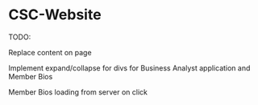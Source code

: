 # CSC-Website

TODO:

Replace content on page

Implement expand/collapse for divs for Business Analyst application and Member Bios

Member Bios loading from server on click

